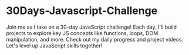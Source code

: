 # 30Days-Javascript-Challenge
Join me as I take on a 30-day JavaScript challenge! Each day, I'll build projects to explore key JS concepts like functions, loops, DOM manipulation, and more. Check out my daily progress and project videos. Let's level up JavaScript skills together!
